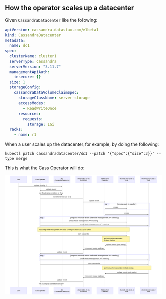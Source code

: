 ## How the operator scales up a datacenter

Given `CassandraDatacenter` like the following:

```yaml
apiVersion: cassandra.datastax.com/v1beta1
kind: CassandraDatacenter
metadata:
  name: dc1
spec:
  clusterName: cluster1
  serverType: cassandra
  serverVersion: "3.11.7"
  managementApiAuth:
    insecure: {}
  size: 1
  storageConfig:
    cassandraDataVolumeClaimSpec:
      storageClassName: server-storage
      accessModes:
        - ReadWriteOnce
      resources:
        requests:
          storage: 1Gi
  racks:
    - name: r1
```

When a user scales up the datacenter, for example, by doing the following:

```
kubectl patch cassandradatacenter/dc1 --patch '{"spec":{"size":3}}' --type merge
```

This is what the Cass Operator will do:

![scale-up sequence diagram](./diagrams/scale-up-diagram.svg)
